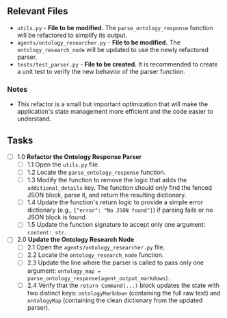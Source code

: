 ## Relevant Files

-   `utils.py` - **File to be modified.** The `parse_ontology_response` function will be refactored to simplify its output.
-   `agents/ontology_researcher.py` - **File to be modified.** The `ontology_research_node` will be updated to use the newly refactored parser.
-   `tests/test_parser.py` - **File to be created.** It is recommended to create a unit test to verify the new behavior of the parser function.

### Notes

-   This refactor is a small but important optimization that will make the application's state management more efficient and the code easier to understand.

## Tasks

-   [ ] 1.0 **Refactor the Ontology Response Parser**
    -   [ ] 1.1 Open the `utils.py` file.
    -   [ ] 1.2 Locate the `parse_ontology_response` function.
    -   [ ] 1.3 Modify the function to remove the logic that adds the `additional_details` key. The function should only find the fenced JSON block, parse it, and return the resulting dictionary.
    -   [ ] 1.4 Update the function's return logic to provide a simple error dictionary (e.g., `{"error": "No JSON found"}`) if parsing fails or no JSON block is found.
    -   [ ] 1.5 Update the function signature to accept only one argument: `content: str`.

-   [ ] 2.0 **Update the Ontology Research Node**
    -   [ ] 2.1 Open the `agents/ontology_researcher.py` file.
    -   [ ] 2.2 Locate the `ontology_research_node` function.
    -   [ ] 2.3 Update the line where the parser is called to pass only one argument: `ontology_map = parse_ontology_response(agent_output_markdown)`.
    -   [ ] 2.4 Verify that the `return Command(...)` block updates the state with two distinct keys: `ontologyMarkdown` (containing the full raw text) and `ontologyMap` (containing the clean dictionary from the updated parser).